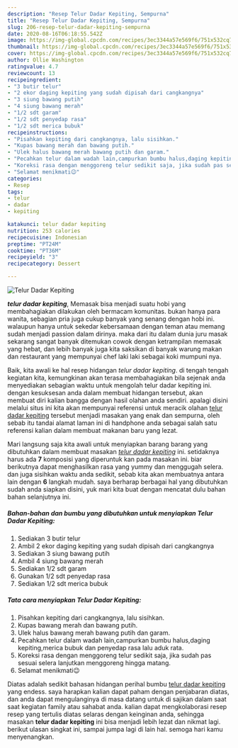 ```yaml
---
description: "Resep Telur Dadar Kepiting, Sempurna"
title: "Resep Telur Dadar Kepiting, Sempurna"
slug: 206-resep-telur-dadar-kepiting-sempurna
date: 2020-08-16T06:18:55.542Z
image: https://img-global.cpcdn.com/recipes/3ec3344a57e569f6/751x532cq70/telur-dadar-kepiting-foto-resep-utama.jpg
thumbnail: https://img-global.cpcdn.com/recipes/3ec3344a57e569f6/751x532cq70/telur-dadar-kepiting-foto-resep-utama.jpg
cover: https://img-global.cpcdn.com/recipes/3ec3344a57e569f6/751x532cq70/telur-dadar-kepiting-foto-resep-utama.jpg
author: Ollie Washington
ratingvalue: 4.7
reviewcount: 13
recipeingredient:
- "3 butir telur"
- "2 ekor daging kepiting yang sudah dipisah dari cangkangnya"
- "3 siung bawang putih"
- "4 siung bawang merah"
- "1/2 sdt garam"
- "1/2 sdt penyedap rasa"
- "1/2 sdt merica bubuk"
recipeinstructions:
- "Pisahkan kepiting dari cangkangnya, lalu sisihkan."
- "Kupas bawang merah dan bawang putih."
- "Ulek halus bawang merah bawang putih dan garam."
- "Pecahkan telur dalam wadah lain,campurkan bumbu halus,daging kepiting,merica bubuk dan penyedap rasa lalu aduk rata."
- "Koreksi rasa dengan menggoreng telur sedikit saja, jika sudah pas sesuai selera lanjutkan menggoreng hingga matang."
- "Selamat menikmati😉"
categories:
- Resep
tags:
- telur
- dadar
- kepiting

katakunci: telur dadar kepiting 
nutrition: 253 calories
recipecuisine: Indonesian
preptime: "PT24M"
cooktime: "PT36M"
recipeyield: "3"
recipecategory: Dessert

---
```



![Telur Dadar Kepiting](https://img-global.cpcdn.com/recipes/3ec3344a57e569f6/751x532cq70/telur-dadar-kepiting-foto-resep-utama.jpg)

<b><i>telur dadar kepiting</i></b>, Memasak bisa menjadi suatu hobi yang membahagiakan dilakukan oleh bermacam komunitas. bukan hanya para wanita, sebagian pria juga cukup banyak yang senang dengan hobi ini. walaupun hanya untuk sekedar kebersamaan dengan teman atau memang sudah menjadi passion dalam dirinya. maka dari itu dalam dunia juru masak sekarang sangat banyak ditemukan cowok dengan ketrampilan memasak yang hebat, dan lebih banyak juga kita saksikan di banyak warung makan dan restaurant yang mempunyai chef laki laki sebagai koki mumpuni nya.

Baik, kita awali ke hal resep hidangan <i>telur dadar kepiting</i>. di tengah tengah kegiatan kita, kemungkinan akan terasa membahagiakan bila sejenak anda menyediakan sebagian waktu untuk mengolah telur dadar kepiting ini. dengan kesuksesan anda dalam membuat hidangan tersebut, akan membuat diri kalian bangga dengan hasil olahan anda sendiri. apalagi disini melalui situs ini kita akan mempunyai referensi untuk meracik olahan <u>telur dadar kepiting</u> tersebut menjadi masakan yang enak dan sempurna, oleh sebab itu tandai alamat laman ini di handphone anda sebagai salah satu referensi kalian dalam membuat makanan baru yang lezat.




Mari langsung saja kita awali untuk menyiapkan barang barang yang dibutuhkan dalam membuat masakan <u><i>telur dadar kepiting</i></u> ini. setidaknya harus ada <b>7</b> komposisi yang diperuntuk kan pada masakan ini. biar berikutnya dapat menghasilkan rasa yang yummy dan menggugah selera. dan juga sisihkan waktu anda sedikit, sebab kita akan membuatnya antara lain dengan <b>6</b> langkah mudah. saya berharap berbagai hal yang dibutuhkan sudah anda siapkan disini, yuk mari kita buat dengan mencatat dulu bahan bahan selanjutnya ini.

<!--inarticleads1-->

##### Bahan-bahan dan bumbu yang dibutuhkan untuk menyiapkan Telur Dadar Kepiting:

1. Sediakan 3 butir telur
1. Ambil 2 ekor daging kepiting yang sudah dipisah dari cangkangnya
1. Sediakan 3 siung bawang putih
1. Ambil 4 siung bawang merah
1. Sediakan 1/2 sdt garam
1. Gunakan 1/2 sdt penyedap rasa
1. Sediakan 1/2 sdt merica bubuk




<!--inarticleads2-->

##### Tata cara menyiapkan Telur Dadar Kepiting:

1. Pisahkan kepiting dari cangkangnya, lalu sisihkan.
1. Kupas bawang merah dan bawang putih.
1. Ulek halus bawang merah bawang putih dan garam.
1. Pecahkan telur dalam wadah lain,campurkan bumbu halus,daging kepiting,merica bubuk dan penyedap rasa lalu aduk rata.
1. Koreksi rasa dengan menggoreng telur sedikit saja, jika sudah pas sesuai selera lanjutkan menggoreng hingga matang.
1. Selamat menikmati😉




Diatas adalah sedikit bahasan hidangan perihal bumbu <u>telur dadar kepiting</u> yang endess. saya harapkan kalian dapat paham dengan penjabaran diatas, dan anda dapat mengulanginya di masa datang untuk di sajikan dalam saat saat kegiatan family atau sahabat anda. kalian dapat mengkolaborasi resep resep yang tertulis diatas selaras dengan keinginan anda, sehingga masakan <b>telur dadar kepiting</b> ini bisa menjadi lebih lezat dan nikmat lagi. berikut ulasan singkat ini, sampai jumpa lagi di lain hal. semoga hari kamu menyenangkan.
